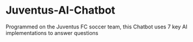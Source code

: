 # Juventus-AI-Chatbot
Programmed on the Juventus FC soccer team, this Chatbot uses 7 key AI implementations to answer questions
